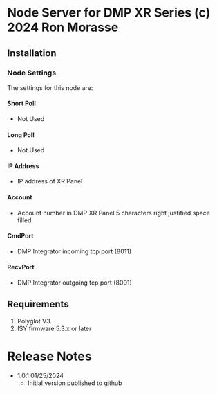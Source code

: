 
# Node Server for DMP XR Series (c) 2024 Ron Morasse



## Installation


### Node Settings
The settings for this node are:

#### Short Poll
   * Not Used
#### Long Poll
   * Not Used

#### IP Address
   * IP address of XR Panel

#### Account
   * Account number in DMP XR Panel 5 characters right justified space filled

#### CmdPort
   * DMP Integrator incoming tcp port (8011)

#### RecvPort
   * DMP Integrator outgoing tcp port (8001)

## Requirements

1. Polyglot V3.
2. ISY firmware 5.3.x or later

# Release Notes

- 1.0.1 01/25/2024
   - Initial version published to github
